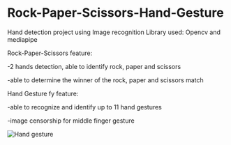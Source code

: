 
# Rock-Paper-Scissors-Hand-Gesture
Hand detection project using Image recognition
Library used: Opencv and mediapipe

Rock-Paper-Scissors feature:

-2 hands detection, able to identify rock, paper and scissors

-able to determine the winner of the rock, paper and scissors match

Hand Gesture fy feature:

-able to recognize and identify up to 11 hand gestures

-image censorship for middle finger gesture

![Hand gesture](https://user-images.githubusercontent.com/60550463/120206350-b0452280-c25d-11eb-83bf-8ff998706747.png)
